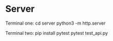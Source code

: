 Server
======

Terminal one:
    cd server
    python3 -m http.server

Terminal two:
    pip install pytest
    pytest test_api.py
